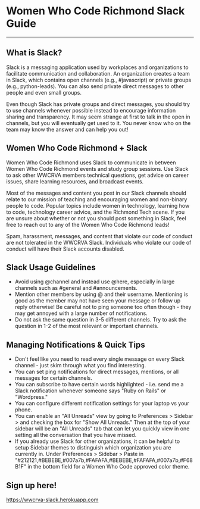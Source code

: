# Women Who Code Richmond Slack Guide  

---

## What is Slack?

Slack is a messaging application used by workplaces and organizations to facilitate communication and collaboration. An organization creates a team in Slack, which contains open channels (e.g., #javascript) or private groups (e.g., python-leads). You can also send private direct messages to other people and even small groups. 

Even though Slack has private groups and direct messages, you should try to use channels whenever possible instead to encourage information sharing and transparency. It may seem strange at first to talk in the open in channels, but you will eventually get used to it. You never know who on the team may know the answer and can help you out!

## Women Who Code Richmond + Slack

Women Who Code Richmond uses Slack to communicate in between Women Who Code Richmond events and study group sessions. Use Slack to ask other WWCRVA members technical questions, get advice on career issues, share learning resources, and broadcast events. 

Most of the messages and content you post in our Slack channels should relate to our mission of teaching and encouraging women and non-binary people to code. Popular topics include women in technology, learning how to code, technology career advice, and the Richmond
Tech scene. If you are unsure about whether or not you should post something in Slack, feel free to reach out to any of the Women Who Code Richmond leads!

Spam, harassment, messages, and content that violate our code of conduct are not tolerated in the WWCRVA Slack. Individuals who violate our code of conduct will have their Slack accounts disabled. 


## Slack Usage Guidelines

- Avoid using @channel and instead use @here, especially in large channels such as #general and #announcements.
- Mention other members by using @ and their username. Mentioning is good as the member may not have seen your message or follow up reply otherwise! Be careful not to ping someone too often though - they may get annoyed with a large number of notifications.
- Do not ask the same question in 3-5 different channels. Try to ask the question in 1-2 of the most relevant or important channels.


## Managing Notifications & Quick Tips
- Don't feel like you need to read every single message on every Slack channel - just skim through what you find interesting.
- You can set ping notifications for direct messages, mentions, or all messages for certain channels.
- You can subscribe to have certain words highlighted - i.e. send me a Slack notification whenever someone says "Ruby on Rails" or "Wordpress."
- You can configure different notification settings for your laptop vs your phone.
- You can enable an "All Unreads" view by going to Preferences > Sidebar > and checking the box for "Show All Unreads." Then at the top of your sidebar will be an "All Unreads" tab that can let you quickly view in one setting all the conversation that you have missed. 
- If you already use Slack for other organizations, it can be helpful to setup Sidebar themes to distinguish which organization you are currently in. Under Preferences > Sidebar > Paste in "#212121,#BEBEBE,#007a7b,#FAFAFA,#BEBEBE,#FAFAFA,#007a7b,#F68B1F" in the bottom field for a Women Who Code approved color theme.

## Sign up here!
https://wwcrva-slack.herokuapp.com
